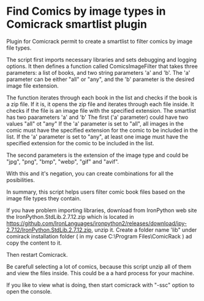 # Find Comics by image types in Comicrack smartlist plugin 
Plugin for Comicrack permit to create a smartlist to filter comics by image file types.

The script first imports necessary libraries and sets debugging and logging options. 
It then defines a function called ComicsImageFilter that takes three parameters: a list of books, and two string parameters 'a' and 'b'. 
The 'a' parameter can be either "all" or "any", and the 'b' parameter is the desired image file extension. 
 
The function iterates through each book in the list and checks if the book is a zip file. If it is, it opens the zip file and iterates through each file inside. 
It checks if the file is an image file with the specified extension. The smartlist has two paarameters 'a' and 'b'
The first ('a' parameter) could have two values "all" ot "any"
If the 'a' parameter is set to "all", all images in the comic must have the specified extension for the comic to be included in the list. 
If the 'a' parameter is set to "any", at least one image must have the specified extension for the comic to be included in the list. 

The second parameters is the extension of the image type and could be "jpg", "png", "bmp", "webp", "gif" and "avif".

With this and it's negation, you can create combinations for all the posibilities. 
 
In summary, this script helps users filter comic book files based on the image file types they contain.

If you have problem importing libraries, download from IronPython web site the  IronPython.StdLib.2.7.12.zip which is located in
https://github.com/IronLanguages/ironpython2/releases/download/ipy-2.7.12/IronPython.StdLib.2.7.12.zip, unzip it.
Create a folder name 'lib" under comirack installation folder ( in my case C:\Program Files\ComicRack ) ad copy the content to it.

Then restart Comicrack.

Be carefull selecting a lot of comics, because this script unzip all of them and view the files inside. This could be a a hard process for your machine.

If you like to view what is doing, then start comicrack with "-ssc" option to open the console.
